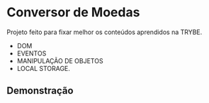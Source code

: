 # Conversor de Moedas

Projeto feito para fixar melhor os conteúdos aprendidos na TRYBE. 

- DOM
- EVENTOS
- MANIPULAÇÃO DE OBJETOS
- LOCAL STORAGE.

## Demonstração

 